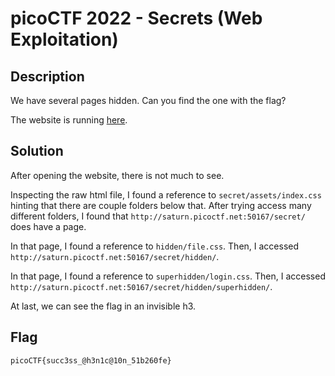 # picoCTF 2022 - Secrets (Web Exploitation)

## Description

We have several pages hidden. Can you find the one with the flag?

The website is running [here](http://saturn.picoctf.net:50167/).

## Solution

After opening the website, there is not much to see.

Inspecting the raw html file, I found a reference to `secret/assets/index.css` hinting that there are couple folders below that.
After trying access many different folders, I found that `http://saturn.picoctf.net:50167/secret/` does have a page.

In that page, I found a reference to `hidden/file.css`.
Then, I accessed `http://saturn.picoctf.net:50167/secret/hidden/`.

In that page, I found a reference to `superhidden/login.css`.
Then, I accessed `http://saturn.picoctf.net:50167/secret/hidden/superhidden/`.

At last, we can see the flag in an invisible h3.

## Flag

`picoCTF{succ3ss_@h3n1c@10n_51b260fe}`

